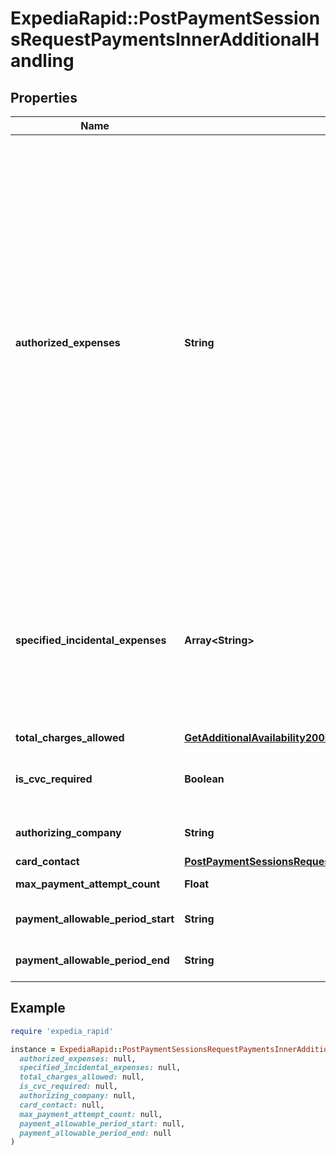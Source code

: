 # ExpediaRapid::PostPaymentSessionsRequestPaymentsInnerAdditionalHandling

## Properties

| Name | Type | Description | Notes |
| ---- | ---- | ----------- | ----- |
| **authorized_expenses** | **String** | Indicates which types of expenses are authorized to be charged to the VCC. * &#x60;prestay_expenses_only&#x60; - Indicates that the provided VCC is for pre-stay charges only (e.g.,   deposits, cancellation fees, no-show fees). A physical card must be presented at check-in for any   remaining balance, as well as incidentals. * &#x60;total_booking_amount&#x60; - Indicates that both pre-stay charges and the total booking amount are   authorized, but no incidentals are authorized. A physical card must be presented at check-in for any   incidentals. * &#x60;total_plus_incidentals&#x60; - Indicates that pre-stay, total booking, and incidental expenses are   authorized. See &#x60;specified_incidental_expenses&#x60;. A physical card may be required for additional   incidental expenses. * &#x60;see_authorization_form&#x60; - Indicates that a property should refer to the authorization form that will   be sent either by the card provider or the authorizing company.  |  |
| **specified_incidental_expenses** | **Array&lt;String&gt;** | Included list of enumerated categories to restrict the authorized incidentals. This is only utilized when &#x60;authorized_expenses&#x60; is supplied with &#x60;total_plus_incidentals&#x60; and restrictions on incidentals are desired.&lt;br&gt; Example: To allow any incidental expenses, specify &#x60;authorized_expenses&#x60; equal to &#x60;total_plus_incidentals&#x60; and omit &#x60;specified_incidental_expenses&#x60;.  | [optional] |
| **total_charges_allowed** | [**GetAdditionalAvailability200ResponseInnerRoomsInnerRatesInnerOccupancyPricingValueTotalsInclusiveBillableCurrency**](GetAdditionalAvailability200ResponseInnerRoomsInnerRatesInnerOccupancyPricingValueTotalsInclusiveBillableCurrency.md) |  | [optional] |
| **is_cvc_required** | **Boolean** | Indicates whether a CVC is required for the provided VCC. If this is marked required, the security_code field for the payment MUST be provided.  | [optional] |
| **authorizing_company** | **String** | Company that will issue the authorization form for the virtual credit card payment. | [optional] |
| **card_contact** | [**PostPaymentSessionsRequestPaymentsInnerAdditionalHandlingCardContact**](PostPaymentSessionsRequestPaymentsInnerAdditionalHandlingCardContact.md) |  | [optional] |
| **max_payment_attempt_count** | **Float** | Requested limit to number of payment attempts. | [optional] |
| **payment_allowable_period_start** | **String** | Start date for valid range of the VCC payment instrument, in ISO 8601 format (YYYY-MM-DD). | [optional] |
| **payment_allowable_period_end** | **String** | End date for valid range of the VCC payment instrument, in ISO 8601 format (YYYY-MM-DD). | [optional] |

## Example

```ruby
require 'expedia_rapid'

instance = ExpediaRapid::PostPaymentSessionsRequestPaymentsInnerAdditionalHandling.new(
  authorized_expenses: null,
  specified_incidental_expenses: null,
  total_charges_allowed: null,
  is_cvc_required: null,
  authorizing_company: null,
  card_contact: null,
  max_payment_attempt_count: null,
  payment_allowable_period_start: null,
  payment_allowable_period_end: null
)
```

